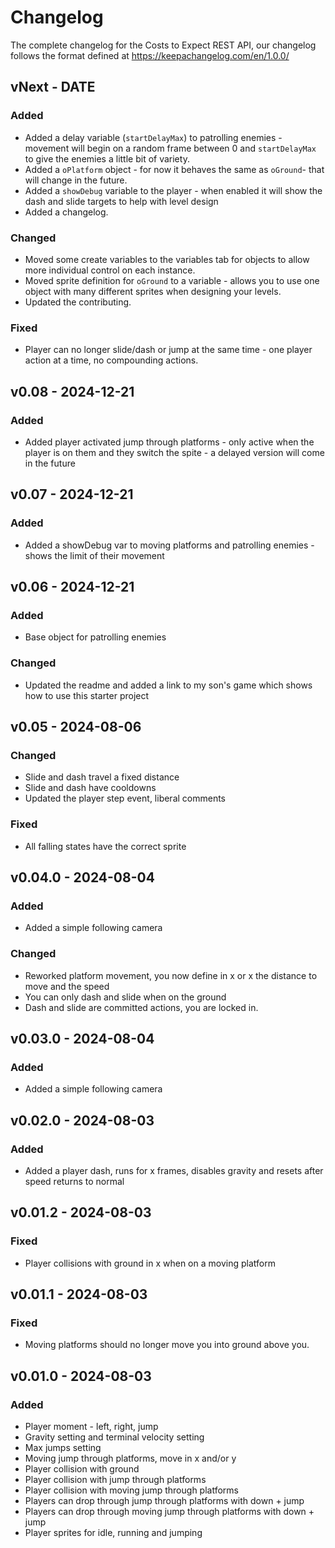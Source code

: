 # Changelog

The complete changelog for the Costs to Expect REST API, our changelog follows the format defined at https://keepachangelog.com/en/1.0.0/

## vNext - DATE

### Added

- Added a delay variable (`startDelayMax`) to patrolling enemies - movement will begin on a random frame between 0 and `startDelayMax` to give the enemies a little bit of variety.
- Added a `oPlatform` object - for now it behaves the same as `oGround`- that will change in the future.
- Added a `showDebug` variable to the player - when enabled it will show the dash and slide targets to help with level design
- Added a changelog.

### Changed

- Moved some create variables to the variables tab for objects to allow more individual control on each instance.
- Moved sprite definition for `oGround` to a variable - allows you to use one object with many different sprites when designing your levels.
- Updated the contributing.

### Fixed

- Player can no longer slide/dash or jump at the same time - one player action at a time, no compounding actions.

## v0.08 - 2024-12-21

### Added

- Added player activated jump through platforms - only active when the player is on them and they switch the spite - a delayed version will come in the future

## v0.07 - 2024-12-21

### Added

- Added a showDebug var to moving platforms and patrolling enemies - shows the limit of their movement

## v0.06 - 2024-12-21

### Added

- Base object for patrolling enemies

### Changed

- Updated the readme and added a link to my son's game which shows how to use this starter project

## v0.05 - 2024-08-06

### Changed

- Slide and dash travel a fixed distance
- Slide and dash have cooldowns
- Updated the player step event, liberal comments

### Fixed

- All falling states have the correct sprite

## v0.04.0 - 2024-08-04

### Added

- Added a simple following camera

### Changed

- Reworked platform movement, you now define in x or x the distance to move and the speed
- You can only dash and slide when on the ground
- Dash and slide are committed actions, you are locked in.

## v0.03.0 - 2024-08-04

### Added

- Added a simple following camera

## v0.02.0 - 2024-08-03

### Added

- Added a player dash, runs for x frames, disables gravity and resets after speed returns to normal

## v0.01.2 - 2024-08-03

### Fixed 

- Player collisions with ground in x when on a moving platform

## v0.01.1 - 2024-08-03

### Fixed 

- Moving platforms should no longer move you into ground above you.


## v0.01.0 - 2024-08-03

### Added

- Player moment - left, right, jump
- Gravity setting and terminal velocity setting
- Max jumps setting
- Moving jump through platforms, move in x and/or y
- Player collision with ground
- Player collision with jump through platforms
- Player collision with moving jump through platforms
- Players can drop through jump through platforms with down + jump
- Players can drop through moving jump through platforms with down + jump
- Player sprites for idle, running and jumping
